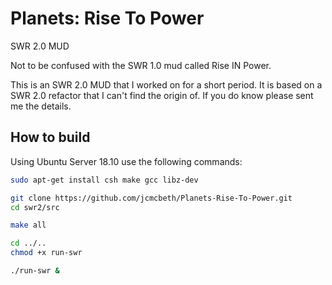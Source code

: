 # Planets: Rise To Power
SWR 2.0 MUD

Not to be confused with the SWR 1.0 mud called Rise IN Power.

This is an SWR 2.0 MUD that I worked on for a short period. It is based on a SWR 2.0 refactor that I can't find the origin of. If you do know please sent me the details.

## How to build
Using Ubuntu Server 18.10 use the following commands:
```bash
sudo apt-get install csh make gcc libz-dev

git clone https://github.com/jcmcbeth/Planets-Rise-To-Power.git
cd swr2/src

make all

cd ../..
chmod +x run-swr

./run-swr &
```
